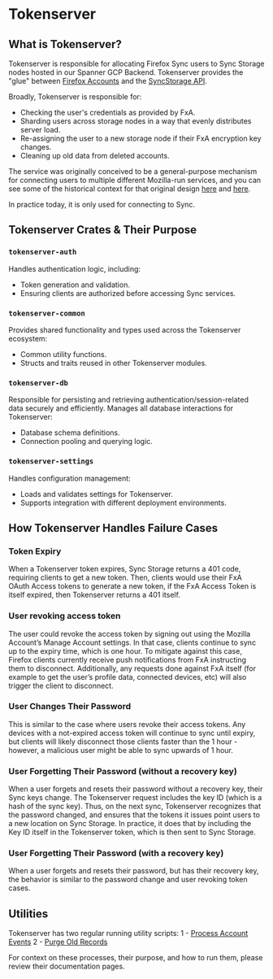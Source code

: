 # Tokenserver

## What is Tokenserver?
Tokenserver is responsible for allocating Firefox Sync users to Sync Storage nodes hosted in our Spanner GCP Backend.
Tokenserver provides the "glue" between [Firefox Accounts](https://github.com/mozilla/fxa/) and the
[SyncStorage API](https://mozilla-services.readthedocs.io/en/latest/storage/apis-1.5.html).

Broadly, Tokenserver is responsible for:

* Checking the user's credentials as provided by FxA.
* Sharding users across storage nodes in a way that evenly distributes server load.
* Re-assigning the user to a new storage node if their FxA encryption key changes.
* Cleaning up old data from deleted accounts.

The service was originally conceived to be a general-purpose mechanism for connecting users
to multiple different Mozilla-run services, and you can see some of the historical context
for that original design [here](https://wiki.mozilla.org/Services/Sagrada/TokenServer)
and [here](https://mozilla-services.readthedocs.io/en/latest/token/index.html).

In practice today, it is only used for connecting to Sync.

## Tokenserver Crates & Their Purpose

### `tokenserver-auth`
Handles authentication logic, including:
- Token generation and validation.
- Ensuring clients are authorized before accessing Sync services.

### `tokenserver-common`
Provides shared functionality and types used across the Tokenserver ecosystem:
- Common utility functions.
- Structs and traits reused in other Tokenserver modules.

### `tokenserver-db`
Responsible for persisting and retrieving authentication/session-related data securely and efficiently.
Manages all database interactions for Tokenserver:
- Database schema definitions.
- Connection pooling and querying logic.

### `tokenserver-settings`
Handles configuration management:
- Loads and validates settings for Tokenserver.
- Supports integration with different deployment environments.

## How Tokenserver Handles Failure Cases

### Token Expiry
When a Tokenserver token expires, Sync Storage returns a 401 code, requiring clients to get a new token. Then, clients would use their FxA OAuth Access tokens to generate a new token, if the FxA Access Token is itself expired, then Tokenserver returns a 401 itself.

### User revoking access token
The user could revoke the access token by signing out using the Mozilla Account’s Manage Account settings. In that case, clients continue to sync up to the expiry time, which is one hour. To mitigate against this case, Firefox clients currently receive push notifications from FxA instructing them to disconnect. Additionally, any requests done against FxA itself (for example to get the user’s profile data, connected devices, etc) will also trigger the client to disconnect.

### User Changes Their Password 
This is similar to the case where users revoke their access tokens. Any devices with a not-expired access token will continue to sync until expiry, but clients will likely disconnect those clients faster than the 1 hour - however, a malicious user might be able to sync upwards of 1 hour.

### User Forgetting Their Password (without a recovery key)
When a user forgets and resets their password without a recovery key, their Sync keys change. The Tokenserver request includes the key ID (which is a hash of the sync key). Thus, on the next sync, Tokenserver recognizes that the password changed, and ensures that the tokens it issues point users to a new location on Sync Storage. In practice, it does that by including the Key ID itself in the Tokenserver token, which is then sent to Sync Storage.

### User Forgetting Their Password (with a recovery key)
When a user forgets and resets their password, but has their recovery key, the behavior is similar to the password change and user revoking token cases.


## Utilities
Tokenserver has two regular running utility scripts:
1 - [Process Account Events](../tools/process_account_events.md)
2 - [Purge Old Records](../tools/purge_old_records_tokenserver.md)

For context on these processes, their purpose, and how to run them, please review their documentation pages.